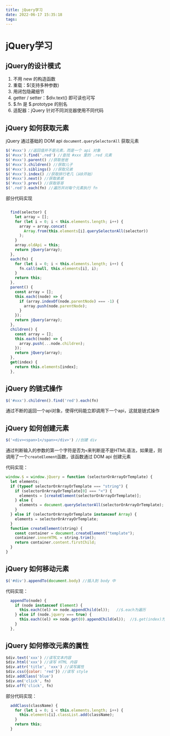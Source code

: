 ```yaml
---
title: jQuery学习
date: 2022-06-17 15:35:18
tags:
---
```


# jQuery学习

## jQuery的设计模式

1. 不用 new 的构造函数
2. 重载：$(支持多种参数)
3. 用闭包隐藏细节
4. getter / setter：$div.text() 即可读也可写
5. $.fn 是 $.prototype 的别名
6. 适配器：jQuery 针对不同浏览器使用不同代码



## jQuery 如何获取元素

jQuery 通过基础的 DOM api `document.querySelectorAll` 获取元素

```javascript
$('#xxx') //返回值并不是元素，而是一个 api 对象
$('#xxx').find('.red') //查找 #xxx 里的 .red 元素
$('#xxx').parent() //获取爸爸
$('#xxx').children() //获取儿子
$('#xxx').siblings() //获取兄弟
$('#xxx').index() //获取排行老几（从0开始）
$('#xxx').next() //获取弟弟
$('#xxx').prev() //获取哥哥
$('.red').each(fn) //遍历并对每个元素执行 fn

```
部分代码实现

```javascript

  find(selector) {
    let array = [];
    for (let i = 0; i < this.elements.length; i++) {
      array = array.concat(
        Array.from(this.elements[i].querySelectorAll(selector))
      );
    }
    array.oldApi = this;
    return jQuery(array);
  },
  each(fn) {
    for (let i = 0; i < this.elements.length; i++) {
      fn.call(null, this.elements[i], i);
    }
    return this;
  },
  parent() {
    const array = [];
    this.each((node) => {
      if (array.indexOf(node.parentNode) === -1) {
        array.push(node.parentNode);
      }
    });
    return jQuery(array);
  },
  children() {
    const array = [];
    this.each((node) => {
      array.push(...node.children);
    });
    return jQuery(array);
  },
  get(index) {
    return this.elements[index];
  },

```

## jQuery 的链式操作

```javascript
$('#xxx').children().find('red').each(fn)
```

通过不断的返回一个api对象，使得代码能立即调用下一个api，这就是链式操作

## jQuery 如何创建元素

```javascript
$('<div><span>1</span></div>') //创建 div

```
通过判断输入的参数的第一个字符是否为`<`来判断是不是HTML语法，如果是，则调用了一个`createElement`函数，该函数通过 DOM api 创建元素

代码实现：

```javascript
window.$ = window.jQuery = function (selectorOrArrayOrTemplate) {
  let elements;
  if (typeof selectorOrArrayOrTemplate === "string") {
    if (selectorOrArrayOrTemplate[0] === "<") {
      elements = [createElement(selectorOrArrayOrTemplate)];
    } else {
      elements = document.querySelectorAll(selectorOrArrayOrTemplate);
    }
  } else if (selectorOrArrayOrTemplate instanceof Array) {
    elements = selectorOrArrayOrTemplate;
  }
  function createElement(string) {
    const container = document.createElement("template");
    container.innerHTML = string.trim();
    return container.content.firstChild;
  }
}
```

## jQuery 如何移动元素

```javascript
$('#div').appendTo(document.body) //插入到 body 中

```

代码实现：

```javascript
  appendTo(node) {
    if (node instanceof Element) {
      this.each((el) => node.appendChild(el));   //$.each为遍历
    } else if (node.jquery === true) {
      this.each((el) => node.get(0).appendChild(el));  //$.get(index)为找到第0个元素
    }
  },

```


## jQuery 如何修改元素的属性

```javascript
$div.text('xxx') //读写文本内容
$div.html('xxx') //读写 HTML 内容
$div.attr('title', 'xxx') //读写属性
$div.css({color: 'red'}) //读写 style
$div.addClass('blue')
$div.on('click', fn) 
$div.off('click', fn)
```

部分代码实现：

```javascript
  addClass(className) {
    for (let i = 0; i < this.elements.length; i++) {
      this.elements[i].classList.add(className);
    }
    return this;
  }

```